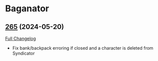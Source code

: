 # Baganator

## [265](https://github.com/Baganator/Baganator/tree/265) (2024-05-20)
[Full Changelog](https://github.com/Baganator/Baganator/compare/264...265) 

- Fix bank/backpack erroring if closed and a character is deleted from Syndicator  
